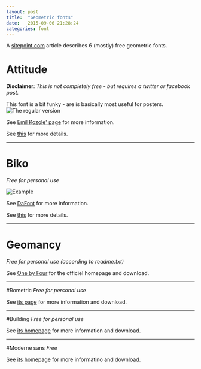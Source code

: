 ```yaml
---
layout: post
title:  "Geometric fonts"
date:   2015-09-06 21:28:24
categories: font
---
```

A [sitepoint.com](http://www.sitepoint.com/geometric-fonts/) article describes 6 (mostly) free geometric fonts.

# Attitude
**Disclaimer**: *This is not completely free - but requires a twitter or facebook post.*

This font is a bit funky - are is basically most useful for posters.
![The regular version](/font/images/attitude-regular.png)

See [Emil Kozole' page](https://www.behance.net/gallery/Attitude-font/6822285) for more information.

See [this](/font/attitude.html) for more details.

---

# Biko
*Free for personal use*

![Example](/font/images/biko-parallel.png)

See [DaFont](http://www.dafont.com/biko.font) for more information.

See [this](/font/biko.html) for more details.

---

# Geomancy
*Free for personal use (according to readme.txt)*

See [One by Four](http://www.onebyfourstudio.com/projects/fonts/2010/geomancy/) for the officiel homepage and download.

---

#Rometric
*Free for personal use*

See [its page](https://www.behance.net/gallery/ROMETRIC-geometric-font/11176637) for more information and download.

---

#Building
*Free for personal use*

See [its homepage](https://www.behance.net/gallery/15876377/BUILDING-Free-Font%5D) for more information and download.

---

#Moderne sans
*Free*

See [its homepage](https://www.behance.net/gallery/15574861/Moderne-Sans-Free-Typeface) for more informatino and download.